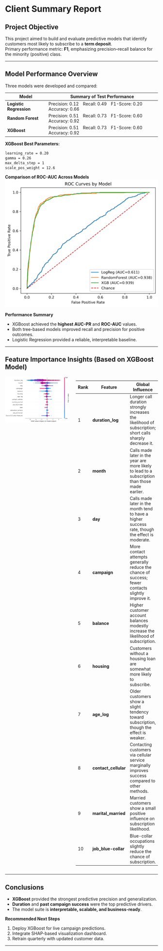 # Client Summary Report

## Project Objective
This project aimed to build and evaluate predictive models that identify customers most likely to subscribe to a **term deposit**.  
Primary performance metric: **F1**, emphasizing precision–recall balance for the minority (positive) class.

---

## Model Performance Overview

Three models were developed and compared:

| Model | Summary of Test Performance |
|-------|-----------------------------|
| **Logistic Regression** | Precision: 0.12 Recall: 0.49 F1-Score: 0.20 Accuracy: 0.66 |
| **Random Forest**  | Precision: 0.51 Recall: 0.73 F1-Score: 0.60 Accuracy: 0.92 |
| **XGBoost** | Precision: 0.51 Recall: 0.73 F1-Score: 0.60 Accuracy: 0.92 |

**XGBoost Best Parameters:**
```
learning_rate = 0.20
gamma = 0.26
max_delta_step = 1
scale_pos_weight = 12.6
```
**Comparison of ROC-AUC Across Models**
![ROC Curve](roc_auc_comparison.png)

**Performance Summary**
- XGBoost achieved the **highest AUC-PR** and **ROC-AUC** values.
- Both tree-based models improved recall and precision for positive outcomes.
- Logistic Regression provided a reliable, interpretable baseline.

---

## Feature Importance Insights (Based on XGBoost Model)

<div style="display: flex; align-items: flex-start; gap: 20px;">

  <div style="flex: 1;">
    <img src="beeswarm_plot_xg.png" alt="SHAP Beeswarm Plot" width="450">
  </div>

  <div style="flex: 1;">

| Rank | Feature | Global Influence |
|------|----------|------------------|
| 1 | **duration_log** | Longer call duration strongly increases the likelihood of subscription; short calls sharply decrease it. |
| 2 | **month** | Calls made later in the year are more likely to lead to a subscription than those made earlier. |
| 3 | **day** | Calls made later in the month tend to have a higher success rate, though the effect is moderate. |
| 4 | **campaign** | More contact attempts generally reduce the chance of success; fewer contacts slightly improve it. |
| 5 | **balance** | Higher customer account balances modestly increase the likelihood of subscription. |
| 6 | **housing** | Customers without a housing loan are somewhat more likely to subscribe. |
| 7 | **age_log** | Older customers show a slight tendency toward subscription, though the effect is weaker. |
| 8 | **contact_cellular** | Contacting customers via cellular service marginally improves success compared to other methods. |
| 9 | **marital_married** | Married customers show a small positive influence on subscription likelihood. |
| 10 | **job_blue-collar** | Blue-collar occupations slightly reduce the chance of subscription. |

  </div>
</div>


---

## Conclusions

- **XGBoost** provided the strongest predictive precision and generalization.
- **Duration** and **past campaign success** were the top predictive drivers.
- The model suite is **interpretable, scalable, and business-ready**.

**Recommended Next Steps**
1. Deploy XGBoost for live campaign predictions.  
2. Integrate SHAP-based visualization dashboard.  
3. Retrain quarterly with updated customer data.

---
